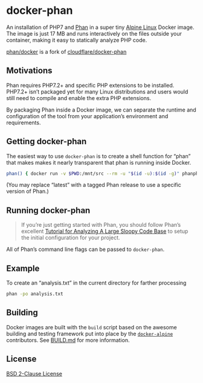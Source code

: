 # docker-phan

An installation of PHP7 and [Phan][phan] in a super tiny [Alpine Linux][alpine]
Docker image. The image is just 17 MB and runs interactively on the files
outside your container, making it easy to statically analyze PHP code.

[phan/docker](https://github.com/phan/docker) is a fork of [cloudflare/docker-phan](cloudflare-docker-phan)

## Motivations

Phan requires PHP7.2+ and specific PHP extensions to be installed. PHP7.2+ isn’t
packaged yet for many Linux distributions and users would still need to compile
and enable the extra PHP extensions.

By packaging Phan inside a Docker image, we can separate the runtime and
configuration of the tool from your application’s environment and requirements.

## Getting docker-phan

The easiest way to use `docker-phan` is to create a shell function for “phan”
that makes makes it nearly transparent that phan is running inside Docker.

```sh
phan() { docker run -v $PWD:/mnt/src --rm -u "$(id -u):$(id -g)" phanphp/phan:latest $@; return $?; }
```

(You may replace “latest” with a tagged Phan release to use a specific version
of Phan.)

## Running docker-phan
> If you’re just getting started with Phan, you should follow Phan’s excellent
[Tutorial for Analyzing A Large Sloopy Code Base][phan-tutorial] to setup the
initial configuration for your project.

All of Phan’s command line flags can be passed to `docker-phan`.

## Example

To create an “analysis.txt” in the current directory for farther processing

``` sh
phan -po analysis.txt
```

## Building

Docker images are built with the `build` script based on the awesome building
and testing framework put into place by the [`docker-alpine`][docker-alpine]
contributors. See [BUILD.md][build-docs] for more information.

## License

[BSD 2-Clause License][bsd-2-clause]

[phan]: https://github.com/phan/phan
[alpine]: http://www.alpinelinux.org/
[phan-tutorial]: https://github.com/phan/phan/wiki/Tutorial-for-Analyzing-a-Large-Sloppy-Code-Base
[docker-alpine]: https://github.com/gliderlabs/docker-alpine
[build-docs]: BUILD.md
[bsd-2-clause]: https://tldrlegal.com/license/bsd-2-clause-license-(freebsd)#summary
[cloudflare-docker-phan]: https://github.com/cloudflare/docker-phan
